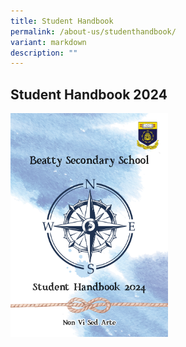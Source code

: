 ```yaml
---
title: Student Handbook
permalink: /about-us/studenthandbook/
variant: markdown
description: ""
---
```

<h2><strong>Student Handbook 2024</strong></h2><a class="isomer-image-wrapper" href="https://drive.google.com/file/d/1YN_SWAYr_GjFUkbnjtayGrwbvMXm5iSM/view?usp=sharing"><img style="width: 50%;" height="auto" width="100%" alt="Student Handbook 2024" src="/images/Student_Handbook_2024.png"></a>